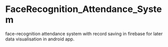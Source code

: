 # FaceRecognition_Attendance_System
 face-recognition attendance system with record saving in firebase for later data visualisation in android app.
